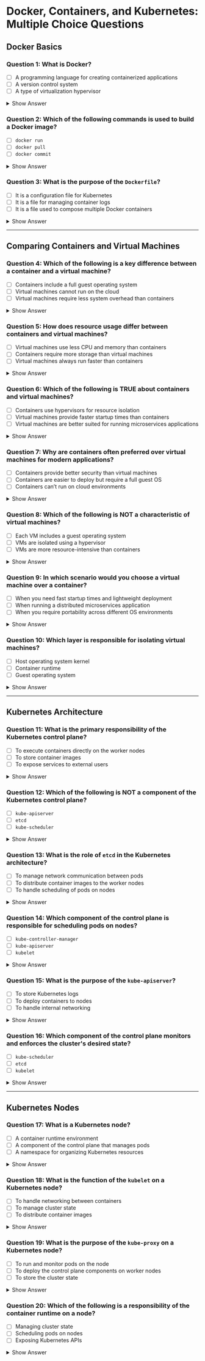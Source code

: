 # Docker, Containers, and Kubernetes: Multiple Choice Questions

## Docker Basics

### Question 1: What is Docker?
- [ ] A programming language for creating containerized applications  
- [ ] A version control system  
- [ ] A type of virtualization hypervisor  
<details>
<summary>Show Answer</summary>
- [x] A platform for developing, shipping, and running containerized applications  
</details>

### Question 2: Which of the following commands is used to build a Docker image?
- [ ] `docker run`  
- [ ] `docker pull`  
- [ ] `docker commit`  
<details>
<summary>Show Answer</summary>
- [x] `docker build`  
</details>

### Question 3: What is the purpose of the `Dockerfile`?
- [ ] It is a configuration file for Kubernetes  
- [ ] It is a file for managing container logs  
- [ ] It is a file used to compose multiple Docker containers  
<details>
<summary>Show Answer</summary>
- [x] It is a script containing instructions to build a Docker image  
</details>

---

## Comparing Containers and Virtual Machines

### Question 4: Which of the following is a key difference between a container and a virtual machine?
- [ ] Containers include a full guest operating system  
- [ ] Virtual machines cannot run on the cloud  
- [ ] Virtual machines require less system overhead than containers  
<details>
<summary>Show Answer</summary>
- [x] Containers share the host OS kernel, while VMs run separate guest OS instances  
</details>

### Question 5: How does resource usage differ between containers and virtual machines?
- [ ] Virtual machines use less CPU and memory than containers  
- [ ] Containers require more storage than virtual machines  
- [ ] Virtual machines always run faster than containers  
<details>
<summary>Show Answer</summary>
- [x] Containers are more lightweight because they don’t include a guest operating system  
</details>

### Question 6: Which of the following is TRUE about containers and virtual machines?
- [ ] Containers use hypervisors for resource isolation  
- [ ] Virtual machines provide faster startup times than containers  
- [ ] Virtual machines are better suited for running microservices applications  
<details>
<summary>Show Answer</summary>
- [x] Containers are more portable across environments than virtual machines  
</details>

### Question 7: Why are containers often preferred over virtual machines for modern applications?
- [ ] Containers provide better security than virtual machines  
- [ ] Containers are easier to deploy but require a full guest OS  
- [ ] Containers can’t run on cloud environments  
<details>
<summary>Show Answer</summary>
- [x] Containers start quickly and consume fewer resources  
</details>

### Question 8: Which of the following is NOT a characteristic of virtual machines?
- [ ] Each VM includes a guest operating system  
- [ ] VMs are isolated using a hypervisor  
- [ ] VMs are more resource-intensive than containers  
<details>
<summary>Show Answer</summary>
- [x] VMs share the host OS kernel with other VMs  
</details>

### Question 9: In which scenario would you choose a virtual machine over a container?
- [ ] When you need fast startup times and lightweight deployment  
- [ ] When running a distributed microservices application  
- [ ] When you require portability across different OS environments  
<details>
<summary>Show Answer</summary>
- [x] When you need to run multiple applications with different operating systems  
</details>

### Question 10: Which layer is responsible for isolating virtual machines?
- [ ] Host operating system kernel  
- [ ] Container runtime  
- [ ] Guest operating system  
<details>
<summary>Show Answer</summary>
- [x] Hypervisor  
</details>

---

## Kubernetes Architecture

### Question 11: What is the primary responsibility of the Kubernetes control plane?
- [ ] To execute containers directly on the worker nodes  
- [ ] To store container images  
- [ ] To expose services to external users  
<details>
<summary>Show Answer</summary>
- [x] To manage the cluster state and ensure the desired state matches the actual state  
</details>

### Question 12: Which of the following is NOT a component of the Kubernetes control plane?
- [ ] `kube-apiserver`  
- [ ] `etcd`  
- [ ] `kube-scheduler`  
<details>
<summary>Show Answer</summary>
- [x] `kube-proxy`  
</details>

### Question 13: What is the role of `etcd` in the Kubernetes architecture?
- [ ] To manage network communication between pods  
- [ ] To distribute container images to the worker nodes  
- [ ] To handle scheduling of pods on nodes  
<details>
<summary>Show Answer</summary>
- [x] To store the cluster’s state data persistently  
</details>

### Question 14: Which component of the control plane is responsible for scheduling pods on nodes?
- [ ] `kube-controller-manager`  
- [ ] `kube-apiserver`  
- [ ] `kubelet`  
<details>
<summary>Show Answer</summary>
- [x] `kube-scheduler`  
</details>

### Question 15: What is the purpose of the `kube-apiserver`?
- [ ] To store Kubernetes logs  
- [ ] To deploy containers to nodes  
- [ ] To handle internal networking  
<details>
<summary>Show Answer</summary>
- [x] To provide an interface for communication between users and the cluster  
</details>

### Question 16: Which component of the control plane monitors and enforces the cluster's desired state?
- [ ] `kube-scheduler`  
- [ ] `etcd`  
- [ ] `kubelet`  
<details>
<summary>Show Answer</summary>
- [x] `kube-controller-manager`  
</details>

---

## Kubernetes Nodes

### Question 17: What is a Kubernetes node?
- [ ] A container runtime environment  
- [ ] A component of the control plane that manages pods  
- [ ] A namespace for organizing Kubernetes resources  
<details>
<summary>Show Answer</summary>
- [x] A physical or virtual machine that runs workloads (pods) in a Kubernetes cluster  
</details>

### Question 18: What is the function of the `kubelet` on a Kubernetes node?
- [ ] To handle networking between containers  
- [ ] To manage cluster state  
- [ ] To distribute container images  
<details>
<summary>Show Answer</summary>
- [x] To ensure that containers are running as defined in the pod specifications  
</details>

### Question 19: What is the purpose of the `kube-proxy` on a Kubernetes node?
- [ ] To run and monitor pods on the node  
- [ ] To deploy the control plane components on worker nodes  
- [ ] To store the cluster state  
<details>
<summary>Show Answer</summary>
- [x] To manage network communication and routing to and from pods  
</details>

### Question 20: Which of the following is a responsibility of the container runtime on a node?
- [ ] Managing cluster state  
- [ ] Scheduling pods on nodes  
- [ ] Exposing Kubernetes APIs  
<details>
<summary>Show Answer</summary>
- [x] Pulling container images and starting containers  
</details>
